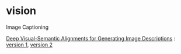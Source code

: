 # vision

Image Captioning

[Deep Visual-Semantic Alignments for Generating Image Descriptions](https://cs.stanford.edu/people/karpathy/deepimagesent/) : [version 1](https://github.com/karpathy/neuraltalk), [version 2](https://github.com/karpathy/neuraltalk2)

